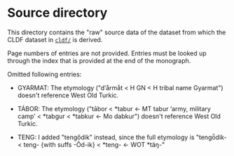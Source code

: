 # Source directory

This directory contains the "raw" source data of the dataset from which the
CLDF dataset in [`cldf/`](../cldf) is derived.

Page numbers of entries are not provided. Entries must be looked up through the index that is provided at the end of the monograph.

Omitted following entries:

* GYARMAT: The etymology ("dʹårmåt < H GN < H tribal name Gyarmat") doesn't reference West Old Turkic.

* TÁBOR: The etymology ("tābor < *tabur ← MT tabur ‘army, military camp’
< *tabgur < *tabkur ← Mo dabkur") doesn't reference West Old Turkic.

* TENG: I added "tengődik" instead, since the full etymology is "tengȫdik- < teng- {with suffs -Ōd-ik} < *teng- ← WOT *täŋ-"
